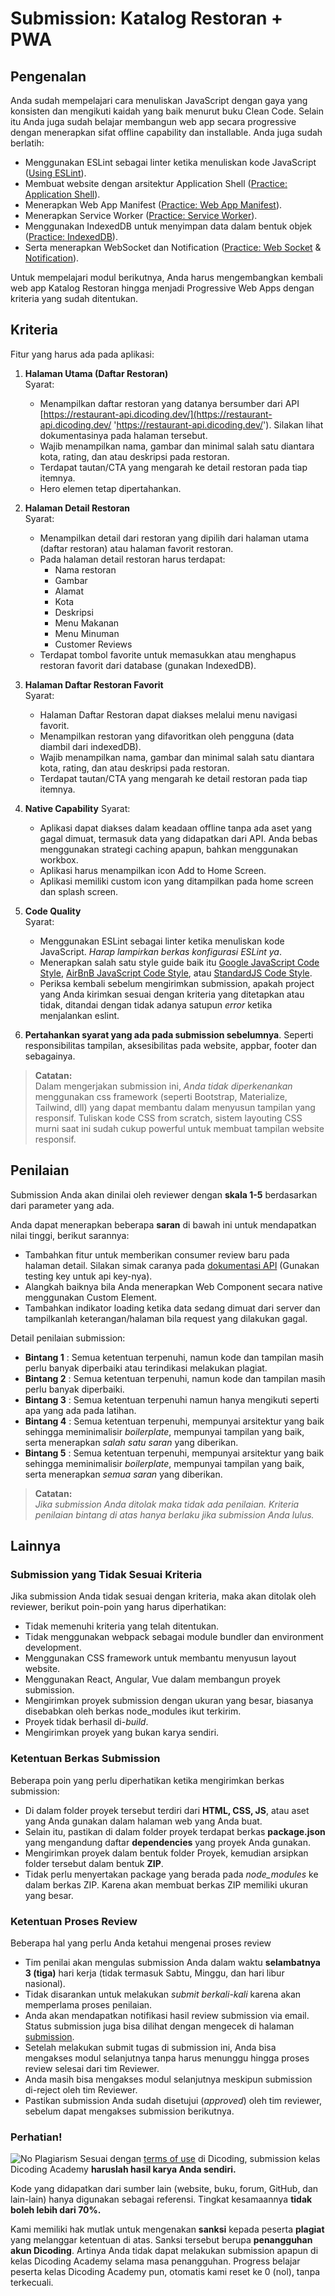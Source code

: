 # Submission: Katalog Restoran + PWA

## Pengenalan

Anda sudah mempelajari cara menuliskan JavaScript dengan gaya yang konsisten dan mengikuti kaidah yang baik menurut buku Clean Code. Selain itu Anda juga sudah belajar membangun web app secara progressive dengan menerapkan sifat offline capability dan installable. Anda juga sudah berlatih:

- Menggunakan ESLint sebagai linter ketika menuliskan kode JavaScript ([Using ESLint](https://www.dicoding.com/academies/219/tutorials/9316 'Using ESLint')).
- Membuat website dengan arsitektur Application Shell ([Practice: Application Shell](https://www.dicoding.com/academies/219/tutorials/9416 'Practice: Application Shell')).
- Menerapkan Web App Manifest ([Practice: Web App Manifest](https://www.dicoding.com/academies/219/tutorials/9466 'Practice: Web App Manifest')).
- Menerapkan Service Worker ([Practice: Service Worker](https://www.dicoding.com/academies/219/tutorials/9501 'Practice: Service Worker')).
- Menggunakan IndexedDB untuk menyimpan data dalam bentuk objek ([Practice: IndexedDB](https://www.dicoding.com/academies/219/tutorials/9554 'Practice: IndexedDB')).
- Serta menerapkan WebSocket dan Notification ([Practice: Web Socket](https://www.dicoding.com/academies/219/tutorials/9621 'Practice: Web Socket') & [Notification](https://www.dicoding.com/academies/219/tutorials/9631 'Notification')).

Untuk mempelajari modul berikutnya, Anda harus mengembangkan kembali web app Katalog Restoran hingga menjadi Progressive Web Apps dengan kriteria yang sudah ditentukan.

## Kriteria

Fitur yang harus ada pada aplikasi:

1. **Halaman Utama (Daftar Restoran)**  
   Syarat:

   - Menampilkan daftar restoran yang datanya bersumber dari API [https://restaurant-api.dicoding.dev/](https://restaurant-api.dicoding.dev/ 'https://restaurant-api.dicoding.dev/'). Silakan lihat dokumentasinya pada halaman tersebut.
   - Wajib menampilkan nama, gambar dan minimal salah satu diantara kota, rating, dan atau deskripsi pada restoran.
   - Terdapat tautan/CTA yang mengarah ke detail restoran pada tiap itemnya.
   - Hero elemen tetap dipertahankan.

2. **Halaman Detail Restoran**  
   Syarat:

   - Menampilkan detail dari restoran yang dipilih dari halaman utama (daftar restoran) atau halaman favorit restoran.
   - Pada halaman detail restoran harus terdapat:
     - Nama restoran
     - Gambar
     - Alamat
     - Kota
     - Deskripsi
     - Menu Makanan
     - Menu Minuman
     - Customer Reviews
   - Terdapat tombol favorite untuk memasukkan atau menghapus restoran favorit dari database (gunakan IndexedDB).

3. **Halaman Daftar Restoran Favorit**  
   Syarat:

   - Halaman Daftar Restoran dapat diakses melalui menu navigasi favorit.
   - Menampilkan restoran yang difavoritkan oleh pengguna (data diambil dari indexedDB).
   - Wajib menampilkan nama, gambar dan minimal salah satu diantara kota, rating, dan atau deskripsi pada restoran.
   - Terdapat tautan/CTA yang mengarah ke detail restoran pada tiap itemnya.

4. **Native Capability**
   Syarat:

   - Aplikasi dapat diakses dalam keadaan offline tanpa ada aset yang gagal dimuat, termasuk data yang didapatkan dari API. Anda bebas menggunakan strategi caching apapun, bahkan menggunakan workbox.
   - Aplikasi harus menampilkan icon Add to Home Screen.
   - Aplikasi memiliki custom icon yang ditampilkan pada home screen dan splash screen.

5. **Code Quality**  
   Syarat:

   - Menggunakan ESLint sebagai linter ketika menuliskan kode JavaScript. _Harap lampirkan berkas konfigurasi ESLint ya_.
   - Menerapkan salah satu style guide baik itu [Google JavaScript Code Style](https://google.github.io/styleguide/jsguide.html 'Google JavaScript Code Style'), [AirBnB JavaScript Code Style](https://github.com/airbnb/javascript 'AirBnB JavaScript Code Style'), atau [StandardJS Code Style](https://standardjs.com/rules.html 'StandardJS Code Style').
   - Periksa kembali sebelum mengirimkan submission, apakah project yang Anda kirimkan sesuai dengan kriteria yang ditetapkan atau tidak, ditandai dengan tidak adanya satupun _error_ ketika menjalankan eslint.

6. **Pertahankan syarat yang ada pada submission sebelumnya**. Seperti responsibilitas tampilan, aksesibilitas pada website, appbar, footer dan sebagainya.

> **Catatan:**  
> Dalam mengerjakan submission ini, _Anda tidak diperkenankan_ menggunakan css framework (seperti Bootstrap, Materialize, Tailwind, dll) yang dapat membantu dalam menyusun tampilan yang responsif. Tuliskan kode CSS from scratch, sistem layouting CSS murni saat ini sudah cukup powerful untuk membuat tampilan website responsif.

## Penilaian

Submission Anda akan dinilai oleh reviewer dengan **skala 1-5** berdasarkan dari parameter yang ada.

Anda dapat menerapkan beberapa **saran** di bawah ini untuk mendapatkan nilai tinggi, berikut sarannya:

- Tambahkan fitur untuk memberikan consumer review baru pada halaman detail. Silakan simak caranya pada [dokumentasi API](https://restaurant-api.dicoding.dev/ 'dokumentasi API') (Gunakan testing key untuk api key-nya).
- Alangkah baiknya bila Anda menerapkan Web Component secara native menggunakan Custom Element.
- Tambahkan indikator loading ketika data sedang dimuat dari server dan tampilkanlah keterangan/halaman bila request yang dilakukan gagal.

Detail penilaian submission:

- **Bintang 1** : Semua ketentuan terpenuhi, namun kode dan tampilan masih perlu banyak diperbaiki atau terindikasi melakukan plagiat.
- **Bintang 2** : Semua ketentuan terpenuhi, namun kode dan tampilan masih perlu banyak diperbaiki.
- **Bintang 3** : Semua ketentuan terpenuhi namun hanya mengikuti seperti apa yang ada pada latihan.
- **Bintang 4** : Semua ketentuan terpenuhi, mempunyai arsitektur yang baik sehingga meminimalisir _boilerplate_, mempunyai tampilan yang baik, serta menerapkan _salah satu saran_ yang diberikan.
- **Bintang 5** : Semua ketentuan terpenuhi, mempunyai arsitektur yang baik sehingga meminimalisir _boilerplate_, mempunyai tampilan yang baik, serta menerapkan _semua saran_ yang diberikan.

> **Catatan:**  
> _Jika submission Anda ditolak maka tidak ada penilaian. Kriteria penilaian bintang di atas hanya berlaku jika submission Anda lulus._

## Lainnya

### Submission yang Tidak Sesuai Kriteria

Jika submission Anda tidak sesuai dengan kriteria, maka akan ditolak oleh reviewer, berikut poin-poin yang harus diperhatikan:

- Tidak memenuhi kriteria yang telah ditentukan.
- Tidak menggunakan webpack sebagai module bundler dan environment development.
- Menggunakan CSS framework untuk membantu menyusun layout website.
- Menggunakan React, Angular, Vue dalam membangun proyek submission.
- Mengirimkan proyek submission dengan ukuran yang besar, biasanya disebabkan oleh berkas node_modules ikut terkirim.
- Proyek tidak berhasil di-_build_.
- Mengirimkan proyek yang bukan karya sendiri.

### Ketentuan Berkas Submission

Beberapa poin yang perlu diperhatikan ketika mengirimkan berkas submission:

- Di dalam folder proyek tersebut terdiri dari **HTML, CSS, JS**, atau aset yang Anda gunakan dalam halaman web yang Anda buat.
- Selain itu, pastikan di dalam folder proyek terdapat berkas **package.json** yang mengandung daftar **dependencies** yang proyek Anda gunakan.
- Mengirimkan proyek dalam bentuk folder Proyek, kemudian arsipkan folder tersebut dalam bentuk **ZIP**.
- Tidak perlu menyertakan package yang berada pada _node_modules_ ke dalam berkas ZIP. Karena akan membuat berkas ZIP memiliki ukuran yang besar.

### Ketentuan Proses Review

Beberapa hal yang perlu Anda ketahui mengenai proses review

- Tim penilai akan mengulas submission Anda dalam waktu **selambatnya 3 (tiga)** hari kerja (tidak termasuk Sabtu, Minggu, dan hari libur nasional).
- Tidak disarankan untuk melakukan _submit berkali-kali_ karena akan memperlama proses penilaian.
- Anda akan mendapatkan notifikasi hasil review submission via email. Status submission juga bisa dilihat dengan mengecek di halaman [submission](https://www.dicoding.com/academysubmissions/my 'submission').
- Setelah melakukan submit tugas di submission ini, Anda bisa mengakses modul selanjutnya tanpa harus menunggu hingga proses review selesai dari tim Reviewer.
- Anda masih bisa mengakses modul selanjutnya meskipun submission di-reject oleh tim Reviewer.
- Pastikan submission Anda sudah disetujui (_approved_) oleh tim reviewer, sebelum dapat mengakses submission berikutnya.

### Perhatian!

![No Plagiarism](https://dicoding-web-img.sgp1.cdn.digitaloceanspaces.com/original/academy/no_to_plagiarism_2.jpg 'No Plagiarism')
Sesuai dengan [terms of use](https://www.dicoding.com/termsofuse 'term of use') di Dicoding, submission kelas Dicoding Academy **haruslah hasil karya Anda sendiri.**

Kode yang didapatkan dari sumber lain (website, buku, forum, GitHub, dan lain-lain) hanya digunakan sebagai referensi. Tingkat kesamaannya **tidak boleh lebih dari 70%.**

Kami memiliki hak mutlak untuk mengenakan **sanksi** kepada peserta **plagiat** yang melanggar ketentuan di atas. Sanksi tersebut berupa **penangguhan akun Dicoding**. Artinya Anda tidak dapat melakukan submission apapun di kelas Dicoding Academy selama masa penangguhan. Progress belajar peserta kelas Dicoding Academy pun, otomatis kami reset ke 0 (nol), tanpa terkecuali.
